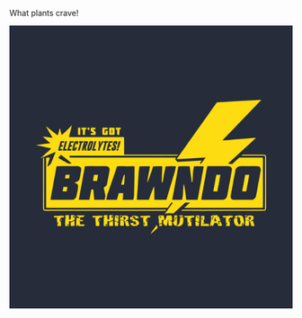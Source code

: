 What plants crave!

![Brawndo](https://github.com/tanju-b/Graphics/blob/master/Silhouette%20Cutter/Brawndo/brawndo_monotone.jpg)
